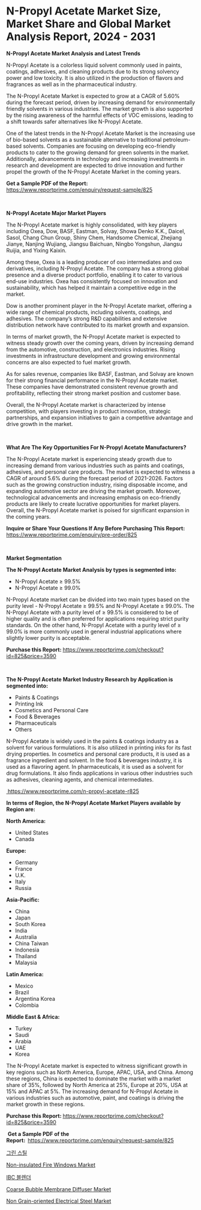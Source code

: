 <p><h1>N-Propyl Acetate Market Size, Market Share and Global Market Analysis Report, 2024 - 2031</h1></p><p><strong>N-Propyl Acetate Market Analysis and Latest Trends</strong></p>
<p><p>N-Propyl Acetate is a colorless liquid solvent commonly used in paints, coatings, adhesives, and cleaning products due to its strong solvency power and low toxicity. It is also utilized in the production of flavors and fragrances as well as in the pharmaceutical industry.</p><p>The N-Propyl Acetate Market is expected to grow at a CAGR of 5.60% during the forecast period, driven by increasing demand for environmentally friendly solvents in various industries. The market growth is also supported by the rising awareness of the harmful effects of VOC emissions, leading to a shift towards safer alternatives like N-Propyl Acetate.</p><p>One of the latest trends in the N-Propyl Acetate Market is the increasing use of bio-based solvents as a sustainable alternative to traditional petroleum-based solvents. Companies are focusing on developing eco-friendly products to cater to the growing demand for green solvents in the market. Additionally, advancements in technology and increasing investments in research and development are expected to drive innovation and further propel the growth of the N-Propyl Acetate Market in the coming years.</p></p>
<p><strong>Get a Sample PDF of the Report:&nbsp;</strong> <a href="https://www.reportprime.com/enquiry/request-sample/825">https://www.reportprime.com/enquiry/request-sample/825</a></p>
<p>&nbsp;</p>
<p><strong>N-Propyl Acetate Major Market Players</strong></p>
<p><p>The N-Propyl Acetate market is highly consolidated, with key players including Oxea, Dow, BASF, Eastman, Solvay, Showa Denko K.K., Daicel, Sasol, Chang Chun Group, Shiny Chem, Handsome Chemical, Zhejiang Jianye, Nanjing Wujiang, Jiangsu Baichuan, Ningbo Yongshun, Jiangsu Ruijia, and Yixing Kaixin. </p><p>Among these, Oxea is a leading producer of oxo intermediates and oxo derivatives, including N-Propyl Acetate. The company has a strong global presence and a diverse product portfolio, enabling it to cater to various end-use industries. Oxea has consistently focused on innovation and sustainability, which has helped it maintain a competitive edge in the market.</p><p>Dow is another prominent player in the N-Propyl Acetate market, offering a wide range of chemical products, including solvents, coatings, and adhesives. The company’s strong R&D capabilities and extensive distribution network have contributed to its market growth and expansion.</p><p>In terms of market growth, the N-Propyl Acetate market is expected to witness steady growth over the coming years, driven by increasing demand from the automotive, construction, and electronics industries. Rising investments in infrastructure development and growing environmental concerns are also expected to fuel market growth.</p><p>As for sales revenue, companies like BASF, Eastman, and Solvay are known for their strong financial performance in the N-Propyl Acetate market. These companies have demonstrated consistent revenue growth and profitability, reflecting their strong market position and customer base.</p><p>Overall, the N-Propyl Acetate market is characterized by intense competition, with players investing in product innovation, strategic partnerships, and expansion initiatives to gain a competitive advantage and drive growth in the market.</p></p>
<p>&nbsp;</p>
<p><strong>What Are The Key Opportunities For N-Propyl Acetate Manufacturers?</strong></p>
<p><p>The N-Propyl Acetate market is experiencing steady growth due to increasing demand from various industries such as paints and coatings, adhesives, and personal care products. The market is expected to witness a CAGR of around 5.6% during the forecast period of 2021-2026. Factors such as the growing construction industry, rising disposable income, and expanding automotive sector are driving the market growth. Moreover, technological advancements and increasing emphasis on eco-friendly products are likely to create lucrative opportunities for market players. Overall, the N-Propyl Acetate market is poised for significant expansion in the coming years.</p></p>
<p><strong>Inquire or Share Your Questions If Any Before Purchasing This Report:</strong> <a href="https://www.reportprime.com/enquiry/pre-order/825">https://www.reportprime.com/enquiry/pre-order/825</a></p>
<p>&nbsp;</p>
<p><strong>Market Segmentation</strong></p>
<p><strong>The N-Propyl Acetate Market Analysis by types is segmented into:</strong></p>
<p><ul><li>N-Propyl Acetate ≥ 99.5%</li><li>N-Propyl Acetate ≥ 99.0%</li></ul></p>
<p><p>N-Propyl Acetate market can be divided into two main types based on the purity level - N-Propyl Acetate ≥ 99.5% and N-Propyl Acetate ≥ 99.0%. The N-Propyl Acetate with a purity level of ≥ 99.5% is considered to be of higher quality and is often preferred for applications requiring strict purity standards. On the other hand, N-Propyl Acetate with a purity level of ≥ 99.0% is more commonly used in general industrial applications where slightly lower purity is acceptable.</p></p>
<p><strong>Purchase this Report:&nbsp;</strong><a href="https://www.reportprime.com/checkout?id=825&price=3590">https://www.reportprime.com/checkout?id=825&price=3590</a></p>
<p>&nbsp;</p>
<p><strong>The N-Propyl Acetate Market Industry Research by Application is segmented into:</strong></p>
<p><ul><li>Paints & Coatings</li><li>Printing Ink</li><li>Cosmetics and Personal Care</li><li>Food & Beverages</li><li>Pharmaceuticals</li><li>Others</li></ul></p>
<p><p>N-Propyl Acetate is widely used in the paints & coatings industry as a solvent for various formulations. It is also utilized in printing inks for its fast drying properties. In cosmetics and personal care products, it is used as a fragrance ingredient and solvent. In the food & beverages industry, it is used as a flavoring agent. In pharmaceuticals, it is used as a solvent for drug formulations. It also finds applications in various other industries such as adhesives, cleaning agents, and chemical intermediates.</p></p>
<p><a href="https://www.reportprime.com/n-propyl-acetate-r825">&nbsp;https://www.reportprime.com/n-propyl-acetate-r825</a></p>
<p><strong>In terms of Region, the N-Propyl Acetate Market Players available by Region are:</strong></p>
<p>
    <p> <strong> North America: </strong>
        <ul>
            <li>United States</li>
            <li>Canada</li>
        </ul>
        </p> 
    <p> <strong> Europe: </strong>
        <ul>
            <li>Germany</li>
            <li>France</li>
            <li>U.K.</li>
            <li>Italy</li>
            <li>Russia</li>
        </ul>
        </p> 
    <p> <strong> Asia-Pacific: </strong>
        <ul>
            <li>China</li>
            <li>Japan</li>
            <li>South Korea</li>
            <li>India</li>
            <li>Australia</li>
            <li>China Taiwan</li>
            <li>Indonesia</li>
            <li>Thailand</li>
            <li>Malaysia</li>
        </ul>
        </p> 
    <p> <strong> Latin America: </strong>
        <ul>
            <li>Mexico</li>
            <li>Brazil</li>
            <li>Argentina Korea</li>
            <li>Colombia</li>
        </ul>
        </p> 
    <p> <strong> Middle East & Africa: </strong>
        <ul>
            <li>Turkey</li>
            <li>Saudi</li>
            <li>Arabia</li>
            <li>UAE</li>
            <li>Korea</li>
        </ul>
    </p>
    </p>
<p><p>The N-Propyl Acetate market is expected to witness significant growth in key regions such as North America, Europe, APAC, USA, and China. Among these regions, China is expected to dominate the market with a market share of 35%, followed by North America at 25%, Europe at 20%, USA at 15% and APAC at 5%. The increasing demand for N-Propyl Acetate in various industries such as automotive, paint, and coatings is driving the market growth in these regions.</p></p>
<p><strong>Purchase this Report: </strong><a href="https://www.reportprime.com/checkout?id=825&price=3590">https://www.reportprime.com/checkout?id=825&price=3590</a></p>
<p>&nbsp;<strong>Get a Sample PDF of the Report:&nbsp;&nbsp;</strong><a href="https://www.reportprime.com/enquiry/request-sample/825">https://www.reportprime.com/enquiry/request-sample/825</a></p>
<p><strong></strong></p>
<p><p><a href="https://medium.com/@sophieinleeds/%EB%85%B9%EC%83%89-%EA%B0%95%EC%B2%A0-%EC%8B%9C%EC%9E%A5-%EC%A1%B0%EC%82%AC-%EB%B3%B4%EA%B3%A0%EC%84%9C-%EA%B7%B8-%EC%97%AD%EC%82%AC-%EB%B0%8F-2024%EB%85%84%EB%B6%80%ED%84%B0-2031%EB%85%84%EA%B9%8C%EC%A7%80%EC%9D%98-%EC%98%88%EC%B8%A1-2eda26a086f2">그린 스틸</a></p><p><a href="https://github.com/Sinjinluong3e0awx2m195k76/Market-Research-Report-List-2/blob/main/non-insulated-fire-windows-market.md">Non-insulated Fire Windows Market</a></p><p><a href="https://github.com/Penelolack456456/Market-Research-Report-List-1/blob/main/997620967843.md">IBC 블렌더</a></p><p><a href="https://www.linkedin.com/pulse/coarse-bubble-membrane-diffuser-market-research-report-jdz9e">Coarse Bubble Membrane Diffuser Market</a></p><p><a href="https://github.com/shotows/Market-Research-Report-List-2/blob/main/non-grain-oriented-electrical-steel-market.md">Non Grain-oriented Electrical Steel Market</a></p></p>